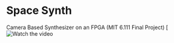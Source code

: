 # Space Synth
 Camera Based Synthesizer on an FPGA (MIT 6.111 Final Project)
[![Watch the video](https://www.youtube.com/watch?v=WZKkTiWdeqU)
